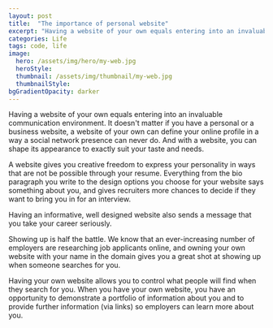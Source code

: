 ```yaml
---
layout: post
title:  "The importance of personal website"
excerpt: "Having a website of your own equals entering into an invaluable communication environment."
categories: Life
tags: code, life
image:
  hero: /assets/img/hero/my-web.jpg
  heroStyle:
  thumbnail: /assets/img/thumbnail/my-web.jpg
  thumbnailStyle:
bgGradientOpacity: darker
---
```

Having a website of your own equals entering into an invaluable communication environment. It doesn't matter if you have a personal or a business website, a website of your own can define your online profile in a way a social network presence can never do. And with a website, you can shape its appearance to exactly suit your taste and needs.

A website gives you creative freedom to express your personality in ways that are not be possible through your resume. Everything from the bio paragraph you write to the design options you choose for your website says something about you, and gives recruiters more chances to decide if they want to bring you in for an interview.

Having an informative, well designed website also sends a message that you take your career seriously.

Showing up is half the battle. We know that an ever-increasing number of employers are researching job applicants online, and owning your own website with your name in the domain gives you a great shot at showing up when someone searches for you.

Having your own website allows you to control what people will find when they search for you. When you have your own website, you have an opportunity to demonstrate a portfolio of information about you and to provide further information (via links) so employers can learn more about you.


